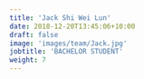 ```yaml
---
title: 'Jack Shi Wei Lun'
date: 2018-12-20T13:45:06+10:00
draft: false
image: 'images/team/Jack.jpg'
jobtitle: 'BACHELOR STUDENT'
weight: 7
---
```

